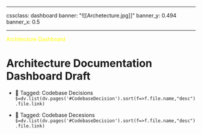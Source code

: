 
---
cssclass: dashboard
banner: "![[Archetecture.jpg]]"
banner_y: 0.494
banner_x: 0.5

---
<div class="title" style="color:yellow">Architecture Dashboard</div>


# Architecture Documentation Dashboard Draft


- 🔖 Tagged:  Codebase Decisions
 `$=dv.list(dv.pages('#CodebaseDecision').sort(f=>f.file.name,"desc").file.link)`



- 🔖 Tagged:  Codebase Decesions
 `$=dv.list(dv.pages('#CodebaseDecision').sort(f=>f.file.name,"desc").file.link)`



